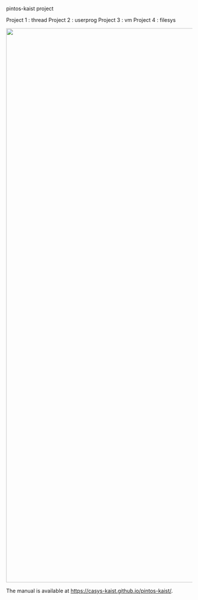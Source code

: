 pintos-kaist project 

Project 1 : thread
Project 2 : userprog
Project 3 : vm
Project 4 : filesys

<img src="https://user-images.githubusercontent.com/52844717/151700306-f30b04e9-b641-4981-9bc2-33c07c9d232b.png"  width="1000" height="1500">

The manual is available at https://casys-kaist.github.io/pintos-kaist/.
